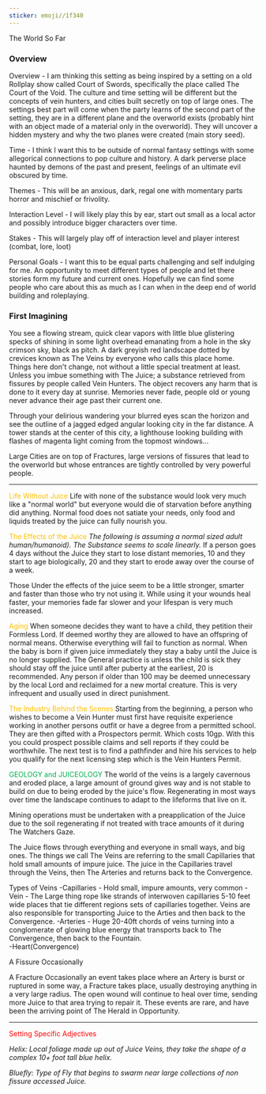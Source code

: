 ```yaml
---
sticker: emoji//1f340
---
```

The World So Far  

### Overview

Overview - I am thinking this setting as being inspired by a setting on a old Rollplay show called Court of Swords, specifically the place called The Court of the Void. The culture and time setting will be different but the concepts of vein hunters, and cities built secretly on top of large ones. The settings best part will come when the party learns of the second part of the setting, they are in a different plane and the overworld exists (probably hint with an object made of a material only in the overworld). They will uncover a hidden mystery and why the two planes were created (main story seed).

Time - I think I want this to be outside of normal fantasy settings with some allegorical connections to pop culture and history. A dark perverse place haunted by demons of the past and present, feelings of an ultimate evil obscured by time.

Themes - This will be an anxious, dark, regal one with momentary parts horror and mischief or frivolity.

Interaction Level - I will likely play this by ear, start out small as a local actor and possibly introduce bigger characters over time.

Stakes - This will largely play off of interaction level and player interest (combat, lore, loot)

Personal Goals - I want this to be equal parts challenging and self indulging for me. An opportunity to meet different types of people and let there stories form my future and current ones. Hopefully we can find some people who care about this as much as I can when in the deep end of world building and roleplaying.

  

  

### First Imagining

You see a flowing stream, quick clear vapors with little blue glistering specks of shining in some light overhead emanating from a hole in the sky crimson sky, black as pitch. A dark greyish red landscape dotted by crevices known as The Veins by everyone who calls this place home. Things here don't change, not without a little special treatment at least. Unless you imbue something with The Juice; a substance retrieved from fissures by people called Vein Hunters. The object recovers any harm that is done to it every day at sunrise. Memories never fade, people old or young never advance their age past their current one.

Through your delirious wandering your blurred eyes scan the horizon and see the outline of a jagged edged angular looking city in the far distance. A tower stands at the center of this city, a lighthouse looking building with flashes of magenta light coming from the topmost windows...

  

Large Cities are on top of Fractures, large versions of fissures that lead to the overworld but whose entrances are tightly controlled by very powerful people.

---
<span style="color:#ffc000">Life Without Juice</span>
Life with none of the substance would look very much like a "normal world" but everyone would die of starvation before anything did anything. Normal food does not satiate your needs, only food and liquids treated by the juice can fully nourish you. 

<span style="color:#ffc000">The Effects of the Juice</span>
*The following is assuming a normal sized adult human/humanoid). 
The Substance seems to scale linearly.*
If a person goes 4 days without the Juice they start to lose distant memories, 10 and they start to age biologically, 20 and they start to erode away over the course of a week. 

Those Under the effects of the juice seem to be a little stronger, smarter and faster than those who try not using it. While using it your wounds heal faster, your memories fade far slower and your lifespan is very much increased. 

<span style="color:#ffc000">Aging</span> 
When someone decides they want to have a child, they petition their Formless Lord. If deemed worthy they are allowed to have an offspring of normal means. Otherwise everything will fail to function as normal. 
When the baby is born if given juice immediately they stay a baby until the Juice is no longer supplied. The General practice is unless the child is sick they should stay off the juice until after puberty at the earliest, 20 is recommended. 
Any person if older than 100 may be deemed unnecessary by the local Lord and reclaimed for a new mortal creature. This is very infrequent and usually used in direct punishment. 

<span style="color:#ffc000">The Industry Behind the Scenes</span>
Starting from the beginning, a person who wishes to become a Vein Hunter must first have requisite experience working in another persons outfit or have a degree from a permitted school. They are then gifted with a Prospectors permit. Which costs 10gp. With this you could prospect possible claims and sell reports if they could be worthwhile. 
The next test is to find a pathfinder and  hire his services to help you qualify for the next licensing step which is the Vein Hunters Permit. 

<span style="color:#00b050">GEOLOGY and JUICEOLOGY </span>
The world of the veins is a largely cavernous and eroded place, a large amount of ground gives way and is not stable to build on due to being eroded by the juice's flow. Regenerating in most ways over time the landscape continues to adapt to the lifeforms that live on it. 

Mining operations must be undertaken with a preapplication of the Juice due to the soil regenerating if not treated with trace amounts of it during The Watchers Gaze. 

The Juice flows through everything and everyone in small ways, and big ones. The things we call The Veins are referring to the small Capillaries that hold small amounts of impure juice. The juice in the Capillaries travel through the Veins, then The Arteries and returns back to the Convergence. 

Types of Veins
-Capillaries - Hold small, impure amounts, very common
-Vein - The Large thing rope like strands of interwoven capillaries 5-10 feet wide  places that tie different regions sets of capillaries together. Veins are also responsible for transporting Juice to the Arties and then back to the Convergence. 
-Arteries - Huge 20-40ft chords of veins turning into a conglomerate of glowing blue energy that transports back to The Convergence, then back to the Fountain.  
-Heart(Convergence)

A Fissure 
Occasionally 

A Fracture
Occasionally an event takes place where an Artery is burst or ruptured in some way, a Fracture takes place, usually destroying anything in a very large radius. The open wound will continue to heal over time, sending more Juice to that area trying to repair it. These events are rare, and have been the arriving point of The Herald in Opportunity. 

---
<span style="color:#ff0000">Setting Specific Adjectives</span>

*Helix: Local foliage made up out of Juice Veins, they take the shape of a complex 10+ foot tall blue helix.* 

*Bluefly: Type of Fly that begins to swarm near large collections of non fissure accessed Juice.* 

